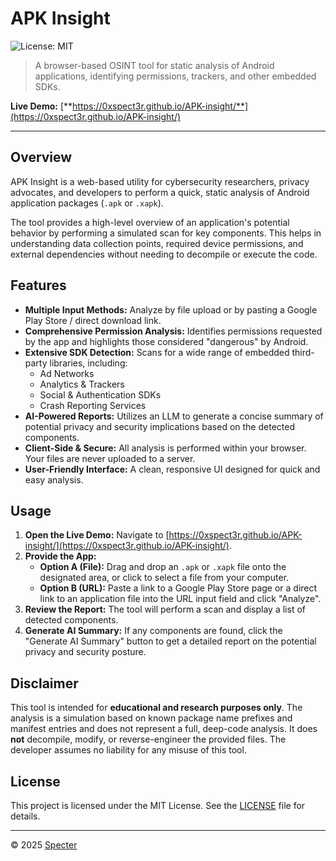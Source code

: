 # APK Insight

![License: MIT](https://img.shields.io/badge/License-MIT-blue.svg)

> A browser-based OSINT tool for static analysis of Android applications, identifying permissions, trackers, and other embedded SDKs.

**Live Demo:** [**https://0xspect3r.github.io/APK-insight/**](https://0xspect3r.github.io/APK-insight/)

---

## Overview

APK Insight is a web-based utility for cybersecurity researchers, privacy advocates, and developers to perform a quick, static analysis of Android application packages (`.apk` or `.xapk`). 

The tool provides a high-level overview of an application's potential behavior by performing a simulated scan for key components. This helps in understanding data collection points, required device permissions, and external dependencies without needing to decompile or execute the code.

## Features

- **Multiple Input Methods:** Analyze by file upload or by pasting a Google Play Store / direct download link.
- **Comprehensive Permission Analysis:** Identifies permissions requested by the app and highlights those considered "dangerous" by Android.
- **Extensive SDK Detection:** Scans for a wide range of embedded third-party libraries, including:
  - Ad Networks
  - Analytics & Trackers
  - Social & Authentication SDKs
  - Crash Reporting Services
- **AI-Powered Reports:** Utilizes an LLM to generate a concise summary of potential privacy and security implications based on the detected components.
- **Client-Side & Secure:** All analysis is performed within your browser. Your files are never uploaded to a server.
- **User-Friendly Interface:** A clean, responsive UI designed for quick and easy analysis.

## Usage

1.  **Open the Live Demo:** Navigate to [https://0xspect3r.github.io/APK-insight/](https://0xspect3r.github.io/APK-insight/).
2.  **Provide the App:**
    - **Option A (File):** Drag and drop an `.apk` or `.xapk` file onto the designated area, or click to select a file from your computer.
    - **Option B (URL):** Paste a link to a Google Play Store page or a direct link to an application file into the URL input field and click "Analyze".
3.  **Review the Report:** The tool will perform a scan and display a list of detected components.
4.  **Generate AI Summary:** If any components are found, click the "Generate AI Summary" button to get a detailed report on the potential privacy and security posture.

## Disclaimer

This tool is intended for **educational and research purposes only**. The analysis is a simulation based on known package name prefixes and manifest entries and does not represent a full, deep-code analysis. It does **not** decompile, modify, or reverse-engineer the provided files. The developer assumes no liability for any misuse of this tool.

## License

This project is licensed under the MIT License. See the [LICENSE](LICENSE) file for details.

---

&copy; 2025 [Specter](https://github.com/0xSpect3r/)

